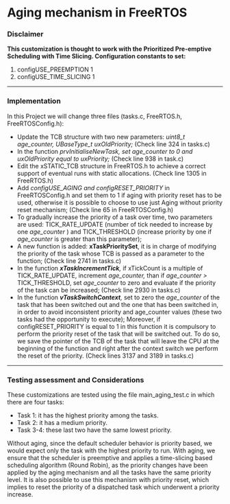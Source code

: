 # **Aging mechanism in FreeRTOS**

### Disclaimer

**This customization is thought to work with the Prioritized Pre-emptive Scheduling with Time Slicing. Configuration constants to set:**

1. configUSE_PREEMPTION  1
2. configUSE_TIME_SLICING 1
---

### Implementation

In this Project we will change three files (tasks.c, FreeRTOS.h, FreeRTOSConfig.h):

- Update the TCB structure with two new parameters: *uint8_t age_counter, UBaseType_t uxOldPriority;* (Check line 324 in tasks.c)
- In the function *prvInitialiseNewTask, set age_counter to 0 and uxOldPriority equal to uxPriority;* (Check line 938 in task.c)
- Edit the xSTATIC_TCB structure in FreeRTOS.h to achieve a correct support of eventual runs with static allocations. (Check line 1305 in FreeRTOS.h)
- Add *configUSE_AGING and configRESET_PRIORITY* in FreeRTOSConfig.h and set them to 1 if aging with priority reset has to be used, otherwise it is possible to choose to use just Aging without priority reset mechanism;  (Check line 65 in FreeRTOSConfig.h)
- To gradually increase the priority of a task over time, two parameters are used: TICK_RATE_UPDATE (number of tick needed to increase by one *age_counter* ) and TICK_THRESHOLD (increase priority by one if *age_counter* is greater than this parameter);
- A new function is added: **xTaskPrioritySet**, it is in charge of modifying the priority of the task whose TCB is passed as a parameter to the function;
(Check line 2741 in tasks.c)
- In the function ***xTaskIncrementTick**,* if xTickCount is a multiple of TICK_RATE_UPDATE, increment *age_counter,* than if *age_counter >* TICK_THRESHOLD, set *age_counter* to zero and evaluate if the priority of the task can be increased; (Check line 2930 in tasks.c)
- In the function ***vTaskSwitchContext**,* set to zero the *age_counter* of the task that has been  switched out and the one that has been switched in, in order to avoid inconsistent priority and age_counter values (these two tasks had the opportunity to execute); 
Moreover, if configRESET_PRIORITY is equal to 1 in this function it is compulsory to perform the priority reset of the task that will be switched out. To do so, we save the pointer of the TCB of the task that will leave the CPU at the beginning of the function and right after the context switch we perform the reset of the priority. (Check lines 3137 and 3189 in tasks.c)

---

### Testing assessment and Considerations

These customizations are tested using the file main_aging_test.c in which there are four tasks:

- Task 1: it has the highest priority among the tasks.
- Task 2: it has a medium priority.
- Task 3-4: these last two have the same lowest priority.

Without aging, since the default scheduler behavior is priority based, we would expect only the task with the highest priority to run.
With aging, we ensure that the scheduler is preemptive and applies a time-slicing based scheduling algorithm (Round Robin), as the priority changes have been applied by the aging mechanism and all the tasks have the same priority level. 
It is also possible to use this mechanism with priority reset, which implies to reset the priority of a dispatched task which underwent a priority increase.
